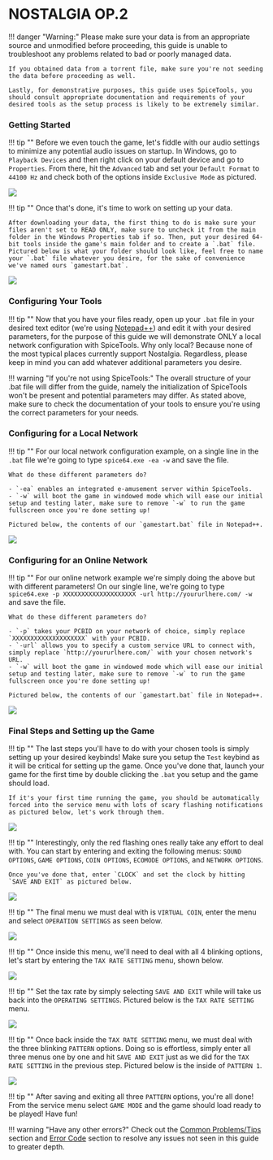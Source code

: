 # NOSTALGIA OP.2

!!! danger "Warning:"
	Please make sure your data is from an appropriate source and unmodified before proceeding, this guide is unable to troubleshoot any problems related to bad or poorly managed data.

	If you obtained data from a torrent file, make sure you're not seeding the data before proceeding as well.

	Lastly, for demonstrative purposes, this guide uses SpiceTools, you should consult appropriate documentation and requirements of your desired tools as the setup process is likely to be extremely similar.

### Getting Started

!!! tip ""
	Before we even touch the game, let's fiddle with our audio settings to minimize any potential audio issues on startup. In Windows, go to `Playback Devices` and then right click on your default device and go to `Properties`. From there, hit the `Advanced` tab and set your `Default Format` to `44100 Hz` and check both of the options inside `Exclusive Mode` as pictured.

<img src="/img/gen/441.png">

!!! tip ""
	Once that's done, it's time to work on setting up your data.

	After downloading your data, the first thing to do is make sure your files aren't set to READ ONLY, make sure to uncheck it from the main folder in the Windows Properties tab if so. Then, put your desired 64-bit tools inside the game's main folder and to create a `.bat` file. Pictured below is what your folder should look like, feel free to name your `.bat` file whatever you desire, for the sake of convenience we've named ours `gamestart.bat`.

<img src="/img/nost/8.png">

### Configuring Your Tools

!!! tip ""
	Now that you have your files ready, open up your `.bat` file in your desired text editor (we're using [Notepad++](https://notepad-plus-plus.org/)) and edit it with your desired parameters, for the purpose of this guide we will demonstrate ONLY a local network configuration with SpiceTools. Why only local? Because none of the most typical places currently support Nostalgia. Regardless, please keep in mind you can add whatever additional parameters you desire.

!!! warning "If you're not using SpiceTools:"
	The overall structure of your .bat file will differ from the guide, namely the initialization of SpiceTools won't be present and potential parameters may differ. As stated above, make sure to check the documentation of your tools to ensure you're using the correct parameters for your needs.

### Configuring for a Local Network

!!! tip ""
	For our local network configuration example, on a single line in the `.bat` file we're going to type `spice64.exe -ea -w` and save the file. 

	What do these different parameters do?

	- `-ea` enables an integrated e-amusement server within SpiceTools.
	- `-w` will boot the game in windowed mode which will ease our initial setup and testing later, make sure to remove `-w` to run the game fullscreen once you're done setting up!

	Pictured below, the contents of our `gamestart.bat` file in Notepad++.

<img src="/img/iidx25/2.png">

### Configuring for an Online Network

!!! tip ""
	For our online network example we're simply doing the above but with different parameters! On our single line, we're going to type `spice64.exe -p XXXXXXXXXXXXXXXXXXXX -url http://yoururlhere.com/ -w` and save the file. 

	What do these different parameters do? 

	- `-p` takes your PCBID on your network of choice, simply replace `XXXXXXXXXXXXXXXXXXXX` with your PCBID.
	- `-url` allows you to specify a custom service URL to connect with, simply replace `http://yoururlhere.com/` with your chosen network's URL.
	- `-w` will boot the game in windowed mode which will ease our initial setup and testing later, make sure to remove `-w` to run the game fullscreen once you're done setting up!

	Pictured below, the contents of our `gamestart.bat` file in Notepad++.

<img src="/img/iidx25/3.png">

### Final Steps and Setting up the Game

!!! tip ""
	The last steps you'll have to do with your chosen tools is simply setting up your desired keybinds! Make sure you setup the `Test` keybind as it will be critical for setting up the game. Once you've done that, launch your game for the first time by double clicking the `.bat` you setup and the game should load.

	If it's your first time running the game, you should be automatically forced into the service menu with lots of scary flashing notifications as pictured below, let's work through them.

<img src="/img/nost/2.png">

!!! tip ""
	Interestingly, only the red flashing ones really take any effort to deal with. You can start by entering and exiting the following menus: `SOUND OPTIONS`, `GAME OPTIONS`, `COIN OPTIONS`, `ECOMODE OPTIONS`, and `NETWORK OPTIONS`. 

	Once you've done that, enter `CLOCK` and set the clock by hitting `SAVE AND EXIT` as pictured below.

<img src="/img/nost/3.png">

!!! tip ""
	The final menu we must deal with is `VIRTUAL COIN`, enter the menu and select `OPERATION SETTINGS` as seen below.

<img src="/img/nost/4.png">

!!! tip ""
	Once inside this menu, we'll need to deal with all 4 blinking options, let's start by entering the `TAX RATE SETTING` menu, shown below.

<img src="/img/nost/5.png">

!!! tip ""
	Set the tax rate by simply selecting `SAVE AND EXIT` while will take us back into the `OPERATING SETTINGS`. Pictured below is the `TAX RATE SETTING` menu.

<img src="/img/nost/6.png">

!!! tip ""
	Once back inside the `TAX RATE SETTING` menu, we must deal with the three blinking `PATTERN` options. Doing so is effortless, simply enter all three menus one by one and hit `SAVE AND EXIT` just as we did for the `TAX RATE SETTING` in the previous step. Pictured below is the inside of `PATTERN 1`. 

<img src="/img/nost/6.png">

!!! tip ""
	After saving and exiting all three `PATTERN` options, you're all done! From the service menu select `GAME MODE` and the game should load ready to be played! Have fun!

!!! warning "Have any other errors?"
	Check out the [Common Problems/Tips](problems.md) section and [Error Code](../../errorcodes/bemani.md) section to resolve any issues not seen in this guide to greater depth.
